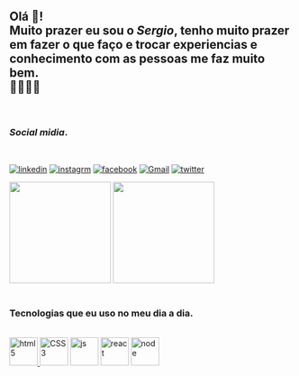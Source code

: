 ## Olá 🖖! <br> Muito prazer eu sou o *Sergio*, tenho muito prazer em fazer o que faço e trocar experiencias e conhecimento com as pessoas me faz muito bem.<br> 🚀🚀🚀🚀


<br>

### _Social midia_.

<br>


[![linkedin](https://img.shields.io/badge/LinkedIn-0077B5?style=for-the-badge&logo=linkedin&logoColor=white)](https://www.linkedin.com/in/sergio-tormente-garcia-a3a934a3/)
[![instagrm](https://img.shields.io/badge/Instagram-E4405F?style=for-the-badge&logo=instagram&logoColor=white)](https://www.instagram.com/sergio.wolverine/)
[![facebook](https://img.shields.io/badge/Facebook-1877F2?style=for-the-badge&logo=facebook&logoColor=white)](https://www.instagram.com/sergio.wolverine/)
[![Gmail](https://img.shields.io/badge/Gmail-D14836?style=for-the-badge&logo=gmail&logoColor=white)](https://mail.google.com/mail/u/0/#inbox)
[![twitter](https://img.shields.io/badge/Twitter-1DA1F2?style=for-the-badge&logo=twitter&logoColor=white)](https://twitter.com/seWolverine)

<div  style="display: inline_block">

<img height='180em' src='https://github-readme-stats.vercel.app/api?username=DevSergioT&show_icons=true&theme=tokyonight'/>
<img height='180em'src='https://github-readme-stats.vercel.app/api/top-langs/?username=DevSergioT&langs_count=8&theme=tokyonight'>
</div><br>

### Tecnologias que eu uso no meu dia a dia.

<div style="display: inline_block"><br>

<a href='https://github.com/DevSergioT'>
<img aling="center" alt="html5" height="50" width="50" src="https://cdn.iconscout.com/icon/premium/png-64-thumb/html5-3-502526.png"/>     </a> 
<a href='https://github.com/DevSergioT'>    
 <img aling="center" alt="CSS3" height="50" width="50" src="https://cdn.iconscout.com/icon/free/png-64/css3-11-1175239.png"/></a>
 <a href='https://github.com/DevSergioT'>
<img aling="center" alt="js" height="50" width="50" src="https://cdn.iconscout.com/icon/free/png-64/javascript-3628858-3029998.png"/></a>
<a href='https://github.com/DevSergioT'>
<img aling="center" alt="react" height="50" width="50" src="https://cdn.iconscout.com/icon/free/png-64/react-3521666-2945110.png"/></a>
<a href='https://github.com/DevSergioT'>
<img aling="center" alt="node" height="50" width="50" src="https://cdn.iconscout.com/icon/free/png-64/node-js-1174925.png"/></a>
</div>
